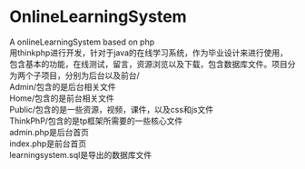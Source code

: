 # OnlineLearningSystem
A onlineLearningSystem based on php<br>
用thinkphp进行开发，针对于java的在线学习系统，作为毕业设计来进行使用，包含基本的功能，在线测试，留言，资源浏览以及下载，包含数据库文件。项目分为两个子项目，分别为后台以及前台/<br>
Admin/包含的是后台相关文件<br>
Home/包含的是前台相关文件<br>
Public/包含的是一些资源，视频，课件，以及css和js文件<br>
ThinkPhP/包含的是tp框架所需要的一些核心文件<br>
admin.php是后台首页<br>
index.php是前台首页<br>
learningsystem.sql是导出的数据库文件<br>
